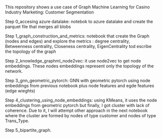 This repository shows a use case of Graph Machine Learning for Casino Industry Marketing: Customer Segmentation

 Step 0_accesing azure datalake: notebok to azure datalake and create the parquet file that merges all blobs

 Step 1_graph_construction_and_metrics: notebook that create the Graph (nodes and edges) and explore the metrics : degree centrality, Betweenness centrality, Closeness centrality, EigenCentrality tod escribe the topology of the graph

Step 2_knowledge_graphml_node2vec: it use node2vec to get node embeddings. These nodes embeddings represent only the topology of the network.

Step 3_gnn_geometric_pytorch: GNN with geometric pytorch using node enbeddings from previous notebook plus node features and egde features (edge wieghts)  

Step 4_clustering_using_node_embeddings: using KMeans, it uses the node embeddings from geometric pytorch but finally, I got cluster with lack of coherence. Due to it, I will attempt other approach in the next notebook where the cluster are formed by nodes of type customer and nodes of type Trans_Type.

Step 5_bipartite_graph.
